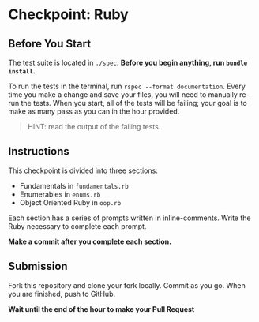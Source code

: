 # Checkpoint: Ruby

## Before You Start

The test suite is located in `./spec`. **Before you begin anything, run `bundle install`.**

To run the tests in the terminal, run `rspec --format documentation`. Every time you make a change and save your files, you will need to manually re-run the tests. When you start, all of the tests will be failing; your goal is to make as many pass as you can in the hour provided.

> HINT: read the output of the failing tests.

## Instructions

This checkpoint is divided into three sections:

- Fundamentals in `fundamentals.rb`
- Enumerables in `enums.rb`
- Object Oriented Ruby in `oop.rb`

Each section has a series of prompts written in inline-comments. Write the Ruby necessary to complete each prompt.

**Make a commit after you complete each section.**

## Submission

Fork this repository and clone your fork locally. Commit as you go. When you are finished, push to GitHub.

**Wait until the end of the hour to make your Pull Request**